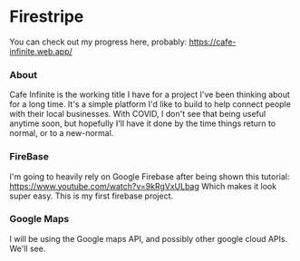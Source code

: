 # Firestripe
You can check out my progress here, probably: https://cafe-infinite.web.app/

### About
Cafe Infinite is the working title I have for a project I've been thinking about for a long time. It's a simple platform I'd like to build to help connect people with their local businesses. With COVID, I don't see that being useful anytime soon, but hopefully I'll have it done by the time things return to normal, or to a new-normal.

### FireBase
I'm going to heavily rely on Google Firebase after being shown this tutorial:
https://www.youtube.com/watch?v=9kRgVxULbag
Which makes it look super easy. This is my first firebase project.

### Google Maps
I will be using the Google maps API, and possibly other google cloud APIs. We'll see.
